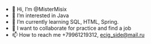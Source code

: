 - 👋 Hi, I’m @MisterMisix
- 👀 I’m interested in Java
- 🌱 I’m currently learning SQL, HTML, Spring.
- 💞️ I want to collaborate for practice and find a job
- 📫 How to reach me +79961219312, ecig_side@mail.ru

<!---
MisterMisix/MisterMisix is a ✨ special ✨ repository because its `README.md` (this file) appears on your GitHub profile.
You can click the Preview link to take a look at your changes.
--->
